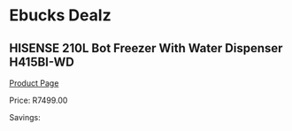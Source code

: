 
# Ebucks Dealz
## HISENSE 210L Bot Freezer With Water Dispenser H415BI-WD
[Product Page](https://www.ebucks.com/web/shop/productSelected.do?prodId=865023045&catId=704986856)

Price: R7499.00

Savings: 


	